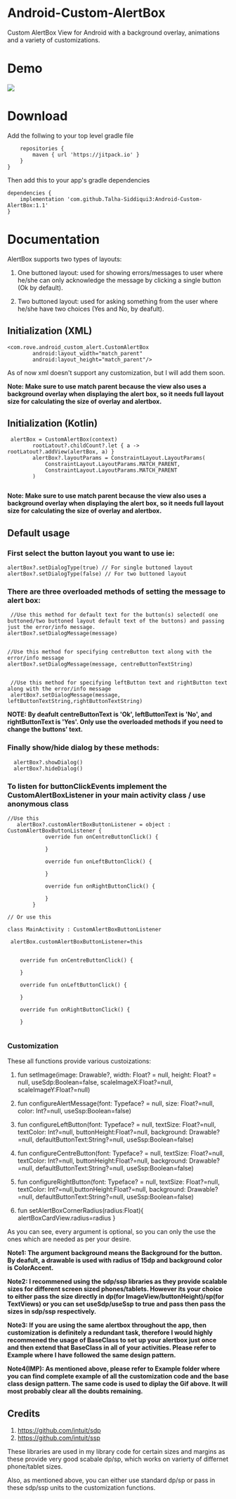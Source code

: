 # Android-Custom-AlertBox
Custom AlertBox View for Android with a background overlay, animations and a variety of customizations. 

# Demo
![](demoGif/demo2.gif)

# Download

Add the follwing to your top level gradle file

```allprojects {
    repositories {
        maven { url 'https://jitpack.io' }
    }
}
```

Then add this to your app's gradle dependencies

```
dependencies {
    implementation 'com.github.Talha-Siddiqui3:Android-Custom-AlertBox:1.1'
}
```

# Documentation

AlertBox supports two types of layouts:

1. One buttoned layout: used for showing errors/messages to user where he/she can only acknowledge the message by clicking a single button         (Ok by default).

2. Two buttoned layout: used for asking something from the user where he/she have two choices (Yes and No, by deafult).

## Initialization (XML)

```
<com.rove.android_custom_alert.CustomAlertBox
        android:layout_width="match_parent"
        android:layout_height="match_parent"/>
```
As of now xml doesn't support any customization, but I will add them soon. 

**Note: Make sure to use match parent because the view also uses a background overlay when displaying the alert box, so it needs full layout size for calculating the size of overlay and alertbox.**


## Initialization (Kotlin)

```
 alertBox = CustomAlertBox(context)
        rootLatout?.childCount?.let { a -> rootLatout?.addView(alertBox, a) }
        alertBox?.layoutParams = ConstraintLayout.LayoutParams(
            ConstraintLayout.LayoutParams.MATCH_PARENT,
            ConstraintLayout.LayoutParams.MATCH_PARENT
        )
        
```      

**Note: Make sure to use match parent because the view also uses a background overlay when displaying the alert box, so it needs full layout size for calculating the size of overlay and alertbox.**


## Default usage

### First select the button layout you want to use ie:

```
alertBox?.setDialogType(true) // For single buttoned layout
alertBox?.setDialogType(false) // For two buttoned layout
```

### There are three overloaded methods of setting the message to alert box:
```
 //Use this method for default text for the button(s) selected( one buttoned/two buttoned layout default text of the buttons) and passing just the error/info message.
alertBox?.setDialogMessage(message)


//Use this method for specifying centreButton text along with the error/info message
alertBox?.setDialogMessage(message, centreButtonTextString)


 //Use this method for specifying leftButton text and rightButton text along with the error/info message
 alertBox?.setDialogMessage(message, leftButtonTextString,rightButtonTextString)
```

**NOTE: By deafult centreButtonText is 'Ok', leftButtonText is 'No', and rightButtonText is 'Yes'. Only use the overloaded methods if you need to change the buttons' text.**

### Finally show/hide dialog by these methods:

```
  alertBox?.showDialog()
  alertBox?.hideDialog()
```

### To listen for buttonClickEvents implement the CustomAlertBoxListener in your main activity class / use anonymous class

```
//Use this
   alertBox?.customAlertBoxButtonListener = object : CustomAlertBoxButtonListener {
            override fun onCentreButtonClick() {
               
            }

            override fun onLeftButtonClick() {

            }

            override fun onRightButtonClick() {

            }
        }
        
// Or use this

class MainActivity : CustomAlertBoxButtonListener

 alertBox.customAlertBoxButtonListener=this


    override fun onCentreButtonClick() {
       
    }

    override fun onLeftButtonClick() {
        
    }

    override fun onRightButtonClick() {
      
    }
    
```

### Customization

These all functions provide various custoizations:

1. fun setImage(image: Drawable?, width: Float? = null, height: Float? = null, useSdp:Boolean=false, scaleImageX:Float?=null, scaleImageY:Float?=null)

2. fun configureAlertMessage(font: Typeface? = null, size: Float?=null, color: Int?=null, useSsp:Boolean=false)

3. fun configureLeftButton(font: Typeface? = null, textSize: Float?=null, textColor: Int?=null, buttonHeight:Float?=null, background: Drawable?=null, defaultButtonText:String?=null, useSsp:Boolean=false)

4. fun configureCentreButton(font: Typeface? = null, textSize: Float?=null, textColor: Int?=null, buttonHeight:Float?=null, background: Drawable?=null, defaultButtonText:String?=null, useSsp:Boolean=false)

5. fun configureRightButton(font: Typeface? = null, textSize: Float?=null, textColor: Int?=null,buttonHeight:Float?=null, background: Drawable?=null, defaultButtonText:String?=null, useSsp:Boolean=false)

6. fun setAlertBoxCornerRadius(radius:Float){
        alertBoxCardView.radius=radius
    }

As you can see, every argument is optional, so you can only the use the ones which are needed as per your desire.

**Note1: The argument background means the Background for the button. By deafult, a drawable is used with radius of 15dp and background color is ColorAccent.**

**Note2: I recommened using the sdp/ssp libraries as they provide scalable sizes for different screen sized phones/tablets. However its your choice to either pass the size directly in dp(for ImageView/buttonHeight)/sp(for TextViews) or you can set useSdp/useSsp to true and pass then pass the sizes in sdp/ssp respectively.**

**Note3: If you are using the same alertbox throughout the app, then customization is definitely a redundant task, therefore I would highly recommened the usage of BaseClass to set up your alertbox just once and then extend that BaseClass in all of your activities.
Please refer to Example where I have followed the same design pattern.**

**Note4(IMP): As mentioned above, please refer to Example folder where you can find complete example of all the customization code and the base class design pattern. The same code is used to diplay the Gif above. It will most probably clear all the doubts remaining.**


## Credits
1. https://github.com/intuit/sdp
2. https://github.com/intuit/ssp

These libraries are used in my library code for certain sizes and margins as these provide very good scabale dp/sp, which works on varierty of differnet phone/tablet sizes.

Also, as mentioned above, you can either use standard dp/sp or pass in these sdp/ssp units to the customization functions.

